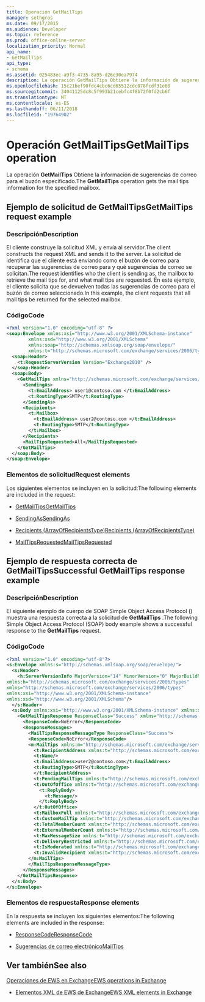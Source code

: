 ```yaml
---
title: Operación GetMailTips
manager: sethgros
ms.date: 09/17/2015
ms.audience: Developer
ms.topic: reference
ms.prod: office-online-server
localization_priority: Normal
api_name:
- GetMailTips
api_type:
- schema
ms.assetid: 025483ec-a9f3-4735-8a95-d26e30ea7974
description: La operación GetMailTips Obtiene la información de sugerencias de correo para el buzón especificado.
ms.openlocfilehash: 15c21bef90fdc4cbc6cd65512cdc078fcdf31e60
ms.sourcegitcommit: 34041125dc8c5f993b21cebfc4f8b72f0fd2cb6f
ms.translationtype: MT
ms.contentlocale: es-ES
ms.lasthandoff: 06/11/2018
ms.locfileid: "19764902"
---
```

# <a name="getmailtips-operation"></a><span data-ttu-id="5f8c6-103">Operación GetMailTips</span><span class="sxs-lookup"><span data-stu-id="5f8c6-103">GetMailTips operation</span></span>

<span data-ttu-id="5f8c6-104">La operación **GetMailTips** Obtiene la información de sugerencias de correo para el buzón especificado.</span><span class="sxs-lookup"><span data-stu-id="5f8c6-104">The **GetMailTips** operation gets the mail tips information for the specified mailbox.</span></span> 
  
## <a name="getmailtips-request-example"></a><span data-ttu-id="5f8c6-105">Ejemplo de solicitud de GetMailTips</span><span class="sxs-lookup"><span data-stu-id="5f8c6-105">GetMailTips request example</span></span>

### <a name="description"></a><span data-ttu-id="5f8c6-106">Descripción</span><span class="sxs-lookup"><span data-stu-id="5f8c6-106">Description</span></span>

<span data-ttu-id="5f8c6-107">El cliente construye la solicitud XML y envía al servidor.</span><span class="sxs-lookup"><span data-stu-id="5f8c6-107">The client constructs the request XML and sends it to the server.</span></span> <span data-ttu-id="5f8c6-108">La solicitud de identifica que el cliente está enviando como el buzón de correo para recuperar las sugerencias de correo para y qué sugerencias de correo se solicitan.</span><span class="sxs-lookup"><span data-stu-id="5f8c6-108">The request identifies who the client is sending as, the mailbox to retrieve the mail tips for, and what mail tips are requested.</span></span> <span data-ttu-id="5f8c6-109">En este ejemplo, el cliente solicita que se devuelven todas las sugerencias de correo para el buzón de correo seleccionado.</span><span class="sxs-lookup"><span data-stu-id="5f8c6-109">In this example, the client requests that all mail tips be returned for the selected mailbox.</span></span>
  
### <a name="code"></a><span data-ttu-id="5f8c6-110">Código</span><span class="sxs-lookup"><span data-stu-id="5f8c6-110">Code</span></span>

```XML
<?xml version="1.0" encoding="utf-8" ?> 
<soap:Envelope xmlns:xsi="http://www.w3.org/2001/XMLSchema-instance" 
        xmlns:xsd="http://www.w3.org/2001/XMLSchema" 
        xmlns:soap="http://schemas.xmlsoap.org/soap/envelope/" 
        xmlns:t="http://schemas.microsoft.com/exchange/services/2006/types"> 
  <soap:Header> 
    <t:RequestServerVersion Version="Exchange2010" /> 
  </soap:Header> 
  <soap:Body> 
    <GetMailTips xmlns="http://schemas.microsoft.com/exchange/services/2006/messages"> 
      <SendingAs> 
        <t:EmailAddress> user1@contoso.com </t:EmailAddress> 
        <t:RoutingType>SMTP</t:RoutingType> 
      </SendingAs> 
      <Recipients> 
        <t:Mailbox> 
          <t:EmailAddress> user2@contoso.com </t:EmailAddress> 
          <t:RoutingType>SMTP</t:RoutingType> 
        </t:Mailbox> 
      </Recipients> 
      <MailTipsRequested>All</MailTipsRequested> 
    </GetMailTips> 
  </soap:Body> 
</soap:Envelope>
```

### <a name="request-elements"></a><span data-ttu-id="5f8c6-111">Elementos de solicitud</span><span class="sxs-lookup"><span data-stu-id="5f8c6-111">Request elements</span></span>

<span data-ttu-id="5f8c6-112">Los siguientes elementos se incluyen en la solicitud:</span><span class="sxs-lookup"><span data-stu-id="5f8c6-112">The following elements are included in the request:</span></span>
  
- [<span data-ttu-id="5f8c6-113">GetMailTips</span><span class="sxs-lookup"><span data-stu-id="5f8c6-113">GetMailTips</span></span>](getmailtips.md)
    
- [<span data-ttu-id="5f8c6-114">SendingAs</span><span class="sxs-lookup"><span data-stu-id="5f8c6-114">SendingAs</span></span>](sendingas.md)
    
- [<span data-ttu-id="5f8c6-115">Recipients (ArrayOfRecipientsType)</span><span class="sxs-lookup"><span data-stu-id="5f8c6-115">Recipients (ArrayOfRecipientsType)</span></span>](recipients-arrayofrecipientstype.md)
    
- [<span data-ttu-id="5f8c6-116">MailTipsRequested</span><span class="sxs-lookup"><span data-stu-id="5f8c6-116">MailTipsRequested</span></span>](mailtipsrequested.md)
    
## <a name="successful-getmailtips-response-example"></a><span data-ttu-id="5f8c6-117">Ejemplo de respuesta correcta de GetMailTips</span><span class="sxs-lookup"><span data-stu-id="5f8c6-117">Successful GetMailTips response example</span></span>

### <a name="description"></a><span data-ttu-id="5f8c6-118">Descripción</span><span class="sxs-lookup"><span data-stu-id="5f8c6-118">Description</span></span>

<span data-ttu-id="5f8c6-119">El siguiente ejemplo de cuerpo de SOAP Simple Object Access Protocol () muestra una respuesta correcta a la solicitud de **GetMailTips** .</span><span class="sxs-lookup"><span data-stu-id="5f8c6-119">The following Simple Object Access Protocol (SOAP) body example shows a successful response to the **GetMailTips** request.</span></span> 
  
### <a name="code"></a><span data-ttu-id="5f8c6-120">Código</span><span class="sxs-lookup"><span data-stu-id="5f8c6-120">Code</span></span>

```XML
<?xml version="1.0" encoding="utf-8"?> 
<s:Envelope xmlns:s="http://schemas.xmlsoap.org/soap/envelope/"> 
  <s:Header> 
    <h:ServerVersionInfo MajorVersion="14" MinorVersion="0" MajorBuildNumber="536" MinorBuildNumber="0" Version="Exchange2010" 
xmlns:h="http://schemas.microsoft.com/exchange/services/2006/types" 
xmlns="http://schemas.microsoft.com/exchange/services/2006/types" 
xmlns:xsi="http://www.w3.org/2001/XMLSchema-instance" 
xmlns:xsd="http://www.w3.org/2001/XMLSchema"/> 
  </s:Header> 
  <s:Body xmlns:xsi="http://www.w3.org/2001/XMLSchema-instance" xmlns:xsd="http://www.w3.org/2001/XMLSchema"> 
    <GetMailTipsResponse ResponseClass="Success" xmlns="http://schemas.microsoft.com/exchange/services/2006/messages"> 
      <ResponseCode>NoError</ResponseCode> 
      <ResponseMessages> 
        <MailTipsResponseMessageType ResponseClass="Success"> 
        <ResponseCode>NoError</ResponseCode> 
        <m:MailTips xmlns:m="http://schemas.microsoft.com/exchange/services/2006/messages"> 20 / 29 [MS-OXWMT] — v20100517 Mail Tips Web Service Extensions Copyright © 2010 Microsoft Corporation. Release: Monday, May 17, 2010 
          <t:RecipientAddress xmlns:t="http://schemas.microsoft.com/exchange/services/2006/types"> 
          <t:Name/> 
          <t:EmailAddress>user2@contoso.com</t:EmailAddress> 
          <t:RoutingType>SMTP</t:RoutingType> 
          </t:RecipientAddress> 
          <t:PendingMailTips xmlns:t="http://schemas.microsoft.com/exchange/services/2006/types"/> 
          <t:OutOfOffice xmlns:t="http://schemas.microsoft.com/exchange/services/2006/types"> 
            <t:ReplyBody> 
              <t:Message/> 
            </t:ReplyBody> 
          </t:OutOfOffice> 
          <t:MailboxFull xmlns:t="http://schemas.microsoft.com/exchange/services/2006/types">false</t:MailboxFull> 
          <t:CustomMailTip xmlns:t="http://schemas.microsoft.com/exchange/services/2006/types">Hello World Mailtips</t:CustomMailTip> 
          <t:TotalMemberCount xmlns:t="http://schemas.microsoft.com/exchange/services/2006/types">1</t:TotalMemberCount> 
          <t:ExternalMemberCount xmlns:t="http://schemas.microsoft.com/exchange/services/2006/types">0</t:ExternalMemberCount> 
          <t:MaxMessageSize xmlns:t="http://schemas.microsoft.com/exchange/services/2006/types">10485760</t:MaxMessageSize> 
          <t:DeliveryRestricted xmlns:t="http://schemas.microsoft.com/exchange/services/2006/types">false</t:DeliveryRestricted> 
          <t:IsModerated xmlns:t="http://schemas.microsoft.com/exchange/services/2006/types">false</t:IsModerated> 
          <t:InvalidRecipient xmlns:t="http://schemas.microsoft.com/exchange/services/2006/types">false</t:InvalidRecipient> 
        </m:MailTips> 
        </MailTipsResponseMessageType> 
      </ResponseMessages> 
    </GetMailTipsResponse> 
  </s:Body> 
</s:Envelope>
```

### <a name="response-elements"></a><span data-ttu-id="5f8c6-121">Elementos de respuesta</span><span class="sxs-lookup"><span data-stu-id="5f8c6-121">Response elements</span></span>

<span data-ttu-id="5f8c6-122">En la respuesta se incluyen los siguientes elementos:</span><span class="sxs-lookup"><span data-stu-id="5f8c6-122">The following elements are included in the response:</span></span>
  
- [<span data-ttu-id="5f8c6-123">ResponseCode</span><span class="sxs-lookup"><span data-stu-id="5f8c6-123">ResponseCode</span></span>](responsecode.md)
    
- [<span data-ttu-id="5f8c6-124">Sugerencias de correo electrónico</span><span class="sxs-lookup"><span data-stu-id="5f8c6-124">MailTips</span></span>](mailtips.md)
    
## <a name="see-also"></a><span data-ttu-id="5f8c6-125">Ver también</span><span class="sxs-lookup"><span data-stu-id="5f8c6-125">See also</span></span>



[<span data-ttu-id="5f8c6-126">Operaciones de EWS en Exchange</span><span class="sxs-lookup"><span data-stu-id="5f8c6-126">EWS operations in Exchange</span></span>](ews-operations-in-exchange.md)
  
- [<span data-ttu-id="5f8c6-127">Elementos XML de EWS de Exchange</span><span class="sxs-lookup"><span data-stu-id="5f8c6-127">EWS XML elements in Exchange</span></span>](ews-xml-elements-in-exchange.md)

